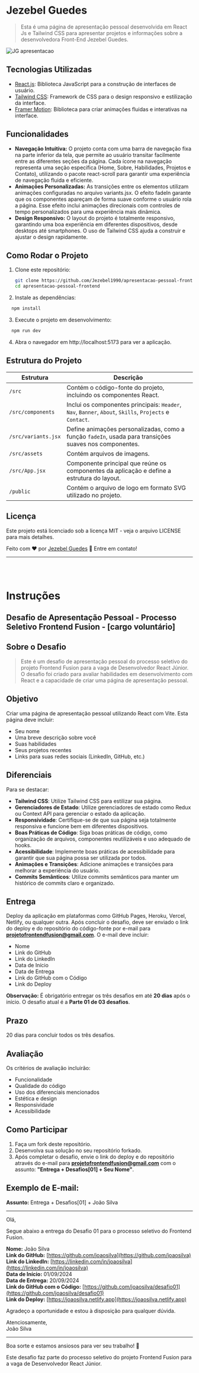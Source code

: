 # Jezebel Guedes
> Esta é uma página de apresentação pessoal desenvolvida em React Js e Tailwind CSS  para apresentar projetos e informações sobre a desenvolvedora Front-End Jezebel Guedes.

![JG apresentacao](https://github.com/user-attachments/assets/59a712ff-6ede-429a-a447-6a60fcf486a7)


## Tecnologias Utilizadas

- [React.js](https://react.dev/): Biblioteca JavaScript para a construção de interfaces de usuário.
- [Tailwind CSS](https://tailwindcss.com/): Framework de CSS para o design responsivo e estilização da interface.
- [Framer Motion](https://www.framer.com/motion/): Biblioteca para criar animações fluidas e interativas na interface.

## Funcionalidades
- **Navegação Intuitiva:** O projeto conta com uma barra de navegação fixa na parte inferior da tela, que permite ao usuário transitar facilmente entre as diferentes seções da página. Cada ícone na navegação representa uma seção específica (Home, Sobre, Habilidades, Projetos e Contato), utilizando o pacote react-scroll para garantir uma experiência de navegação fluida e eficiente.
- **Animações Personalizadas:** As transições entre os elementos utilizam animações configuradas no arquivo variants.jsx. O efeito fadeIn garante que os componentes apareçam de forma suave conforme o usuário rola a página. Esse efeito inclui animações direcionais com controles de tempo personalizados para uma experiência mais dinâmica.
- **Design Responsivo:** O layout do projeto é totalmente responsivo, garantindo uma boa experiência em diferentes dispositivos, desde desktops até smartphones. O uso de Tailwind CSS ajuda a construir e ajustar o design rapidamente.


## Como Rodar o Projeto

1. Clone este repositório:
   ```bash
   git clone https://github.com/Jezebel1990/apresentacao-pessoal-frontend.git
   cd apresentacao-pessoal-frontend
   ```
2. Instale as dependências:
  ```bash
    npm install
   ```
3. Execute o projeto em desenvolvimento:
  ```bash
    npm run dev
   ```
4. Abra o navegador em http://localhost:5173 para ver a aplicação.


## Estrutura do Projeto

| Estrutura         | Descrição                                                                 |
| ----------------- | ------------------------------------------------------------------------- |
| `/src`            | Contém o código-fonte do projeto, incluindo os componentes React.         |
| `/src/components` | Inclui os componentes principais: `Header`, `Nav`, `Banner`, `About`, `Skills`, `Projects` e `Contact`. |
| `/src/variants.jsx` | Define animações personalizadas, como a função `fadeIn`, usada para transições suaves nos componentes. |
| `/src/assets` | Contém arquivos de imagens. |
| `/src/App.jsx`    | Componente principal que reúne os componentes da aplicação e define a estrutura do layout. |
| `/public`         | Contém o arquivo de logo em formato SVG utilizado no projeto.             |


## Licença
Este projeto está licenciado sob a licença MIT - veja o arquivo LICENSE para mais detalhes.

Feito com ♥ por [Jezebel Guedes](https://www.linkedin.com/in/jezebel-guedes/) 👋 Entre em contato!


<hr />
<br />
<br /> 

# Instruções 

 ## Desafio de Apresentação Pessoal - Processo Seletivo Frontend Fusion - [cargo voluntário]

 ## Sobre o Desafio

> Este é um desafio de apresentação pessoal do processo seletivo do projeto Frontend Fusion para a vaga de Desenvolvedor React Júnior. O desafio foi criado para avaliar  habilidades em desenvolvimento com React e a capacidade de criar uma página de apresentação pessoal.

## Objetivo

Criar uma página de apresentação pessoal utilizando React com Vite. Esta página deve incluir:

- Seu nome
- Uma breve descrição sobre você
- Suas habilidades
- Seus projetos recentes
- Links para suas redes sociais (LinkedIn, GitHub, etc.)

## Diferenciais

Para se destacar:

- **Tailwind CSS**: Utilize Tailwind CSS para estilizar sua página.
- **Gerenciadores de Estado**: Utilize gerenciadores de estado como Redux ou Context API para gerenciar o estado da aplicação.
- **Responsividade**: Certifique-se de que sua página seja totalmente responsiva e funcione bem em diferentes dispositivos.
- **Boas Práticas de Código**: Siga boas práticas de código, como organização de arquivos, componentes reutilizáveis e uso adequado de hooks.
- **Acessibilidade**: Implemente boas práticas de acessibilidade para garantir que sua página possa ser utilizada por todos.
- **Animações e Transições**: Adicione animações e transições para melhorar a experiência do usuário.
- **Commits Semânticos**: Utilize commits semânticos para manter um histórico de commits claro e organizado.

## Entrega

Deploy da aplicação em plataformas como GitHub Pages, Heroku, Vercel, Netlify, ou qualquer outra. Após concluir o desafio, deve ser enviado o link do deploy e do repositório do código-fonte por e-mail para **projetofrontendfusion@gmail.com**. O e-mail deve incluir:

- Nome
- Link do GitHub
- Link do LinkedIn
- Data de Início
- Data de Entrega
- Link do GitHub com o Código
- Link do Deploy

**Observação:** É obrigatório entregar os três desafios em até **20 dias** após o início. O desafio atual é a **Parte 01 de 03 desafios**.

## Prazo
 20 dias para concluir todos os três desafios.

## Avaliação

Os critérios de avaliação incluirão:

- Funcionalidade
- Qualidade do código
- Uso dos diferenciais mencionados
- Estética e design
- Responsividade
- Acessibilidade

## Como Participar

1. Faça um fork deste repositório.
2. Desenvolva sua solução no seu repositório forkado.
3. Após completar o desafio, envie o link do deploy e do repositório através do e-mail para **projetofrontendfusion@gmail.com** com o assunto: **"Entrega + Desafios[01] + Seu Nome"**.

## Exemplo de E-mail:

**Assunto:** Entrega + Desafios[01] + João Silva

---

Olá,

Segue abaixo a entrega do Desafio 01 para o processo seletivo do Frontend Fusion.

**Nome:** João Silva  
**Link do GitHub:** [https://github.com/joaosilva](https://github.com/joaosilva)  
**Link do LinkedIn:** [https://linkedin.com/in/joaosilva](https://linkedin.com/in/joaosilva)  
**Data de Início:** 01/09/2024  
**Data de Entrega:** 20/09/2024  
**Link do GitHub com o Código:** [https://github.com/joaosilva/desafio01](https://github.com/joaosilva/desafio01)  
**Link do Deploy:** [https://joaosilva.netlify.app](https://joaosilva.netlify.app)

Agradeço a oportunidade e estou à disposição para qualquer dúvida.

Atenciosamente,  
João Silva

---

Boa sorte e estamos ansiosos para ver seu trabalho! 🚀

Este desafio faz parte do processo seletivo do projeto Frontend Fusion para a vaga de Desenvolvedor React Júnior.
